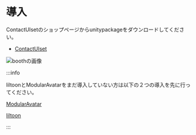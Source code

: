 # 導入

ContactUIsetのショップページからunitypackageをダウンロードしてください。
- <a href='https://hako-iri.booth.pm/items/4381102'>ContactUIset</a>

![boothの画像](@site/static/img/UIsetImg/uiset_download.png)


:::info

liltoonとModularAvatarをまだ導入していない方は以下の２つの導入を先に行ってください。

<a href='https://modular-avatar.nadena.dev/ja/'>ModularAvatar</a><br/>

<a href='https://booth.pm/ja/items/3087170'>liltoon</a>

:::

